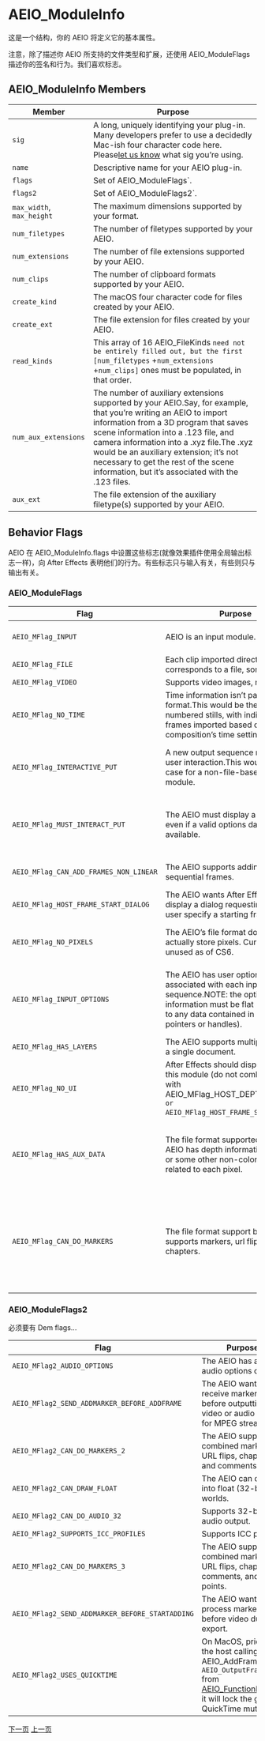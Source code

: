 # AEIO_ModuleInfo

这是一个结构，你的 AEIO 将定义它的基本属性。

注意，除了描述你 AEIO 所支持的文件类型和扩展，还使用 AEIO_ModuleFlags 描述你的签名和行为。我们喜欢标志。

## AEIO_ModuleInfo Members

| **Member**  | **Purpose**   |
| --- | -------------- |
| `sig`  | A long, uniquely identifying your plug-in. Many developers prefer to use a decidedly Mac-ish four character code here. Please[let us know](mailto:zlam%40adobe.com) what sig you’re using.  |
| `name`  | Descriptive name for your AEIO plug-in.   |
| `flags`  | Set of AEIO_ModuleFlags`.   |
| `flags2`  | Set of AEIO_ModuleFlags2`.   |
| `max_width`, `max_height` | The maximum dimensions supported by your format.   |
| `num_filetypes`  | The number of filetypes supported by your AEIO.   |
| `num_extensions`  | The number of file extensions supported by your AEIO.   |
| `num_clips`  | The number of clipboard formats supported by your AEIO.   |
| `create_kind`  | The macOS four character code for files created by your AEIO.  |
| `create_ext`  | The file extension for files created by your AEIO.   |
| `read_kinds`  | This array of 16 AEIO_FileKinds `need not be entirely filled out, but the first [num_filetypes` +`num_extensions` +`num_clips]` ones must be populated, in that order.  |
| `num_aux_extensions`  | The number of auxiliary extensions supported by your AEIO.Say, for example, that you’re writing an AEIO to import information from a 3D program that saves scene information into a .123 file, and camera information into a .xyz file.The .xyz would be an auxiliary extension; it’s not necessary to get the rest of the scene information, but it’s associated with the .123 files. |
| `aux_ext`  | The file extension of the auxiliary filetype(s) supported by your AEIO.  |

## Behavior Flags

AEIO 在 AEIO_ModuleInfo.flags 中设置这些标志(就像效果插件使用全局输出标志一样)，向 After Effects 表明他们的行为。有些标志只与输入有关，有些则只与输出有关。

### AEIO_ModuleFlags

| **Flag**  | **Purpose**  | **I or O?** |  |  |  |  |  |  |  |  |
| --- | ------- | --- | --- | --- | ------ | --- | --- | --- | ---- | --- |
| `AEIO_MFlag_INPUT`  | AEIO is an input module.  | Input!  |  | AEIO_MFlag_OUTPUT`  | AEIO is an output module (one plug-in can be both).  | Output! |  |  |  |  |
| `AEIO_MFlag_FILE`  | Each clip imported directly corresponds to a file, somewhere.  | Both  |  | AEIO_MFlag_STILL`  | Supports still images, not video.  | Output  |  |  |  |  |
| `AEIO_MFlag_VIDEO`  | Supports video images, not stills.  | Output  |  | AEIO_MFlag_AUDIO`  | Supports audio.  | Output  |  |  |  |  |
| `AEIO_MFlag_NO_TIME`  | Time information isn’t part of the file format.This would be the case with numbered stills, with individual frames imported based on the composition’s time settings.  | Input  |  | AEIO_MFlag_INTERACTIVE_GET`  | A new input sequence necessitates user interaction.This would be the case for a non-file-based input module.  | Input  |  |  |  |  |
| `AEIO_MFlag_INTERACTIVE_PUT`  | A new output sequence necessitates user interaction.This would be the case for a non-file-based output module.  | Output  |  | AEIO_MFlag_CANT_CLIP`  | The AEIO’s drawing functions cannot accept dimensions smaller than the requested dimensions.  | Input  |  |  |  |  |
| `AEIO_MFlag_MUST_INTERACT_PUT`  | The AEIO must display a dialog box, even if a valid options data handle is available.  | Output  |  | AEIO_MFlag_CANT_SOUND_INTERLEAVE` | The AEIO requires that all video data be processed, then sound data (instead of interleaving the processing the video and audio).  | Output  |  |  |  |  |
| `AEIO_MFlag_CAN_ADD_FRAMES_NON_LINEAR` | The AEIO supports adding non-sequential frames.  | Output  |  | AEIO_MFlag_HOST_DEPTH_DIALOG`  | The AEIO wants After Effects to display a bit-depth selection dialog.  | Input  |  |  |  |  |
| `AEIO_MFlag_HOST_FRAME_START_DIALOG`  | The AEIO wants After Effects to display a dialog requesting that the user specify a starting frame.  | Input  |  | AEIO_MFlag_NO_OPTIONS`  | The AEIO does not accept output options.  | Output  |  |  |  |  |
| `AEIO_MFlag_NO_PIXELS`  | The AEIO’s file format doesn’t actually store pixels. Currently unused as of CS6.  | (unused)  |  | AEIO_MFlag_SEQUENCE_OPTIONS_OK`  | The AEIO will adopt the sequence options of its parent if a folder is selected.  | Input  |  |  |  |  |
| `AEIO_MFlag_INPUT_OPTIONS`  | The AEIO has user options associated with each input sequence.NOTE: the options information must be flat (not referring to any data contained in external pointers or handles). | Input  |  | AEIO_MFlag_HSF_AWARE`  | The AEIO will provide horizontal scaling factor (pixel aspect ratio) information for each new sequence.This prevents After Effects from guessing.  | Input  |  |  |  |  |
| `AEIO_MFlag_HAS_LAYERS`  | The AEIO supports multiple layers in a single document.  | Input  |  | AEIO_MFlag_SCRAP`  | The AEIO has a clipboard parsing component.  | Input  |  |  |  |  |
| `AEIO_MFlag_NO_UI`  | After Effects should display no UI for this module (do not combine this flag with AEIO_MFlag_HOST_DEPTH_DIALOG `or AEIO_MFlag_HOST_FRAME_START_DIALOG`)  | Input  |  | AEIO_MFlag_SEQ_OPTIONS_DLG`  | The AEIO has sequence options accessible from the More Options button in the Interpret Footage dialog.  | Input  |  |  |  |  |
| `AEIO_MFlag_HAS_AUX_DATA`  | The file format supported by the AEIO has depth information, normals, or some other non-color information related to each pixel.  | Input  |  | AEIO_MFlag_HAS_META_DATA`  | The file format supported by the AEIO supports user-definable metadata.If this flag is set, the embed pop-up in the output module dialog will be enabled. | Output  |  |  |  |  |
| `AEIO_MFlag_CAN_DO_MARKERS`  | The file format support by the AEIO supports markers, url flips, and/or chapters.  | Output  |  | AEIO_MFlag_CAN_DRAW_DEEP`| The AEIO can draw into 16bpc (“deep”)PF_EffectWorlds`.  | Input  |  | AEIO_MFlag_RESERVED4` | Special super-secret flag. Doesn’t do anything…or does it?(_No, it doesn’t._ ) | ??? |

### AEIO_ModuleFlags2

必须要有 Dem flags...

| **Flag**  | **Purpose**  | **I or O?** |
| --- | ---------- | --- |
| `AEIO_MFlag2_AUDIO_OPTIONS`  | The AEIO has an audio options dialog.  | Output  |
| `AEIO_MFlag2_SEND_ADDMARKER_BEFORE_ADDFRAME`  | The AEIO wants to receive marker data before outputting video or audio (useful for MPEG streams).  | Output  |
| `AEIO_MFlag2_CAN_DO_MARKERS_2`  | The AEIO supports combined markers; URL flips, chapters, and comments.  | Output  |
| `AEIO_MFlag2_CAN_DRAW_FLOAT`  | The AEIO can draw into float (32-bpc) worlds.  | Input  |
| `AEIO_MFlag2_CAN_DO_AUDIO_32`  | Supports 32-bit audio output.  | Output  |
| `AEIO_MFlag2_SUPPORTS_ICC_PROFILES`  | Supports ICC profiles.  | Both  |
| `AEIO_MFlag2_CAN_DO_MARKERS_3`  | The AEIO supports combined markers; URL flips, chapters, comments, and cue points.  | Output  |
| `AEIO_MFlag2_SEND_ADDMARKER_BEFORE_STARTADDING` | The AEIO wants to process markers before video during export.  | Output  |
| `AEIO_MFlag2_USES_QUICKTIME`  | On MacOS, prior to the host calling AEIO_AddFrame `or AEIO_OutputFrame` from [AEIO_FunctionBlock4](../aeios/new-kids-on-the-function-block.html), it will lock the global QuickTime mutex. | Output  |

[下一页](https://ae-plugins.docsforadobe.dev/aeios/new-kids-on-the-function-block.html "New Kids On The Function Block") [上一页](https://ae-plugins.docsforadobe.dev/aeios/calling-sequence.html "Calling Sequence")
